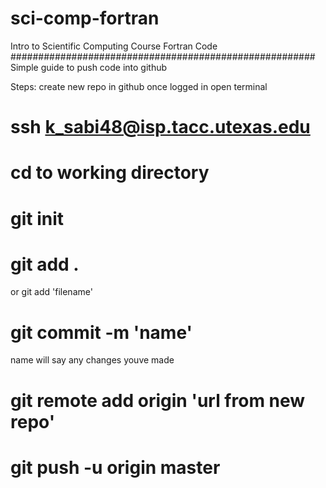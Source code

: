 # sci-comp-fortran
Intro to Scientific Computing Course
Fortran Code
#######################################################
Simple guide to push code into github

Steps:
create new repo in github once logged in
open terminal
# ssh k_sabi48@isp.tacc.utexas.edu
# cd to working directory
# git init
# git add .
  or git add 'filename'
# git commit -m 'name'
  name will say any changes youve made
# git remote add origin 'url from new repo'
# git push -u origin master
